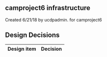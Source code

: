## camproject6 infrastructure

Created 6/21/18 by ucdpadmin. for camproject6


## Design Decisions
| Design item                | Decision|
| :----------------------------------- | :--------------------------------------------------------------------------------|
